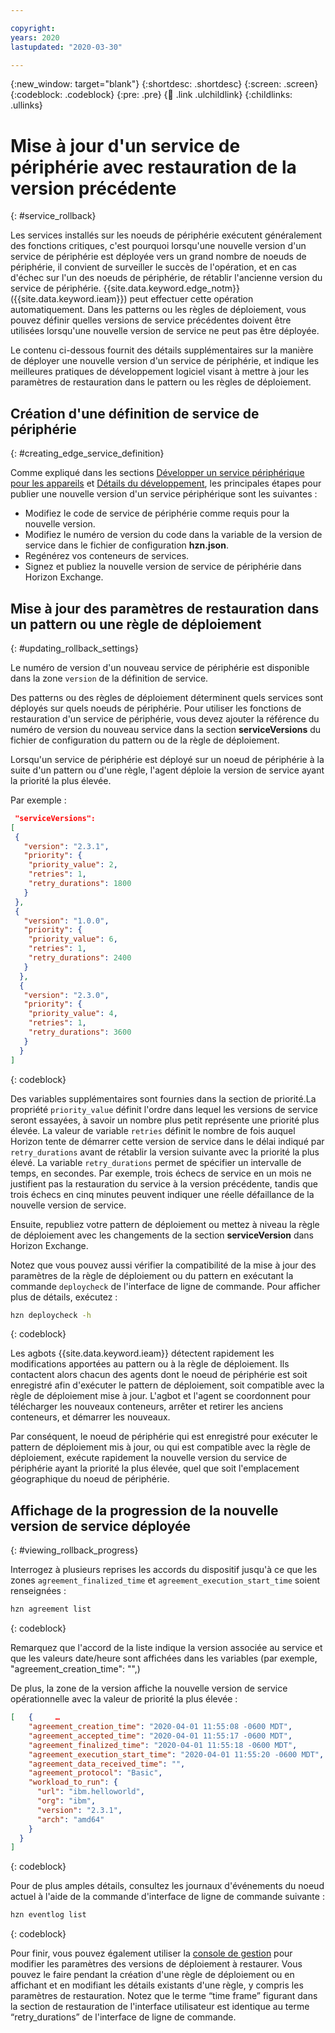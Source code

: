 ```yaml
---

copyright:
years: 2020
lastupdated: "2020-03-30"

---
```


{:new_window: target="blank"}
{:shortdesc: .shortdesc}
{:screen: .screen}
{:codeblock: .codeblock}
{:pre: .pre}
{:child: .link .ulchildlink}
{:childlinks: .ullinks}

# Mise à jour d'un service de périphérie avec restauration de la version précédente
{: #service_rollback}

Les services installés sur les noeuds de périphérie exécutent généralement des fonctions critiques, c'est pourquoi lorsqu'une nouvelle version d'un service de périphérie est déployée vers un grand nombre de noeuds de périphérie, il convient de surveiller le succès de l'opération, et en cas d'échec sur l'un des noeuds de périphérie, de rétablir l'ancienne version du service de périphérie. {{site.data.keyword.edge_notm}} ({{site.data.keyword.ieam}}) peut effectuer cette opération automatiquement. Dans les patterns ou les règles de déploiement, vous pouvez définir quelles versions de service précédentes doivent être utilisées lorsqu'une nouvelle version de service ne peut pas être déployée.

Le contenu ci-dessous fournit des détails supplémentaires sur la manière de déployer une nouvelle version d'un service de périphérie, et indique les meilleures pratiques de développement logiciel visant à mettre à jour les paramètres de restauration dans le pattern ou les règles de déploiement.

## Création d'une définition de service de périphérie
{: #creating_edge_service_definition}

Comme expliqué dans les sections [Développer un service périphérique pour les appareils](../OH/docs/developing/developing.md) et [Détails du développement](../developing/developing_details.md), les principales étapes pour publier une nouvelle version d'un service périphérique sont les suivantes :

- Modifiez le code de service de périphérie comme requis pour la nouvelle version.
- Modifiez le numéro de version du code dans la variable de la version de service dans le fichier de configuration **hzn.json**.
- Regénérez vos conteneurs de services.
- Signez et publiez la nouvelle version de service de périphérie dans Horizon Exchange.

## Mise à jour des paramètres de restauration dans un pattern ou une règle de déploiement
{: #updating_rollback_settings}

Le numéro de version d'un nouveau service de périphérie est disponible dans la zone `version` de la définition de service.  

Des patterns ou des règles de déploiement déterminent quels services sont déployés sur quels noeuds de périphérie. Pour utiliser les fonctions de restauration d'un service de périphérie, vous devez ajouter la référence du numéro de version du nouveau service dans la section **serviceVersions** du fichier de configuration du pattern ou de la règle de déploiement.

Lorsqu'un service de périphérie est déployé sur un noeud de périphérie à la suite d'un pattern ou d'une règle, l'agent déploie la version de service ayant la priorité la plus élevée.

Par exemple :

```json
 "serviceVersions": 
[
 {
   "version": "2.3.1",
   "priority": {
    "priority_value": 2,
    "retries": 1,
    "retry_durations": 1800
   }
 },
 {
   "version": "1.0.0",
   "priority": {
    "priority_value": 6,
    "retries": 1,
    "retry_durations": 2400
   }
  },
  {
   "version": "2.3.0",
   "priority": {
    "priority_value": 4,
    "retries": 1,
    "retry_durations": 3600
   }
  }
]
```
{: codeblock}

Des variables supplémentaires sont fournies dans la section de priorité.La propriété `priority_value` définit l'ordre dans lequel les versions de service seront essayées, à savoir un nombre plus petit représente une priorité plus élevée. La valeur de variable `retries` définit le nombre de fois auquel Horizon tente de démarrer cette version de service dans le délai indiqué par `retry_durations` avant de rétablir la version suivante avec la priorité la plus élevé. La variable `retry_durations` permet de spécifier un intervalle de temps, en secondes. Par exemple, trois échecs de service en un mois ne justifient pas la restauration du service à la version précédente, tandis que trois échecs en cinq minutes peuvent indiquer une réelle défaillance de la nouvelle version de service.

Ensuite, republiez votre pattern de déploiement ou mettez à niveau la règle de déploiement avec les changements de la section **serviceVersion** dans Horizon Exchange.

Notez que vous pouvez aussi vérifier la compatibilité de la mise à jour des paramètres de la règle de déploiement ou du pattern en exécutant la commande `deploycheck` de l'interface de ligne de commande. Pour afficher plus de détails, exécutez : 

```bash
hzn deploycheck -h
```
{: codeblock}

Les agbots {{site.data.keyword.ieam}} détectent rapidement les modifications apportées au pattern ou à la règle de déploiement. Ils contactent alors chacun des agents dont le noeud de périphérie est soit enregistré afin d'exécuter le pattern de déploiement, soit compatible avec la règle de déploiement mise à jour. L'agbot et l'agent se coordonnent pour télécharger les nouveaux conteneurs, arrêter et retirer les anciens conteneurs, et démarrer les nouveaux.

Par conséquent, le noeud de périphérie qui est enregistré pour exécuter le pattern de déploiement mis à jour, ou qui est compatible avec la règle de déploiement, exécute rapidement la nouvelle version du service de périphérie ayant la priorité la plus élevée, quel que soit l'emplacement géographique du noeud de périphérie.  

## Affichage de la progression de la nouvelle version de service déployée
{: #viewing_rollback_progress}

Interrogez à plusieurs reprises les accords du dispositif jusqu'à ce que les zones `agreement_finalized_time` et `agreement_execution_start_time` soient renseignées : 

```bash
hzn agreement list
```
{: codeblock}

Remarquez que l'accord de la liste indique la version associée au service et que les valeurs date/heure sont affichées dans les variables (par exemple, "agreement_creation_time": "",)

De plus, la zone de la version affiche la nouvelle version de service opérationnelle avec la valeur de priorité la plus élevée :

```json
[   {     …
    "agreement_creation_time": "2020-04-01 11:55:08 -0600 MDT",
    "agreement_accepted_time": "2020-04-01 11:55:17 -0600 MDT",
    "agreement_finalized_time": "2020-04-01 11:55:18 -0600 MDT",
    "agreement_execution_start_time": "2020-04-01 11:55:20 -0600 MDT",
    "agreement_data_received_time": "",
    "agreement_protocol": "Basic",
    "workload_to_run": {
      "url": "ibm.helloworld",
      "org": "ibm",
      "version": "2.3.1",
      "arch": "amd64"
    }
  }
]
```
{: codeblock}

Pour de plus amples détails, consultez les journaux d'événements du noeud actuel à l'aide de la commande d'interface de ligne de commande suivante :

```bash
hzn eventlog list
```
{: codeblock}

Pour finir, vous pouvez également utiliser la [console de gestion](../console/accessing_ui.md) pour modifier les paramètres des versions de déploiement à restaurer. Vous pouvez le faire pendant la création d'une règle de déploiement ou en affichant et en modifiant les détails existants d'une règle, y compris les paramètres de restauration. Notez que le terme “time frame” figurant dans la section de restauration de l'interface utilisateur est identique au terme “retry_durations” de l'interface de ligne de commande.
